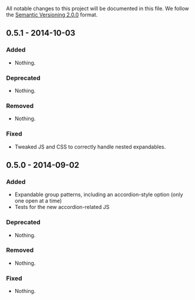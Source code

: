 All notable changes to this project will be documented in this file.
We follow the [Semantic Versioning 2.0.0](http://semver.org/) format.


## 0.5.1 - 2014-10-03

### Added
- Nothing.

### Deprecated
- Nothing.

### Removed
- Nothing.

### Fixed
- Tweaked JS and CSS to correctly handle nested expandables.


## 0.5.0 - 2014-09-02

### Added
- Expandable group patterns, including an accordion-style option
  (only one open at a time)
- Tests for the new accordion-related JS

### Deprecated
- Nothing.

### Removed
- Nothing.

### Fixed
- Nothing.
